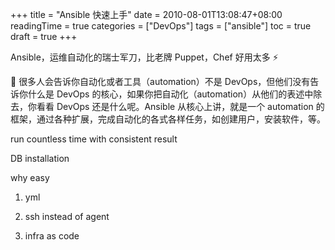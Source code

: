 +++
title = "Ansible 快速上手"
date = 2010-08-01T13:08:47+08:00
readingTime = true
categories = ["DevOps"]
tags = ["ansible"]
toc = true 
draft = true
+++

Ansible，运维自动化的瑞士军刀，比老牌 Puppet，Chef 好用太多 ⚡️

<!--more-->

💬 很多人会告诉你自动化或者工具（automation）不是 DevOps，但他们没有告诉你什么是 DevOps 的核心，如果你把自动化（automation）从他们的表述中除去，你看看 DevOps 还是什么呢。Ansible 从核心上讲，就是一个 automation 的框架，通过各种扩展，完成自动化的各式各样任务，如创建用户，安装软件，等。

run countless time with consistent result

DB installation

why easy

1. yml

2. ssh instead of agent

3. infra as code
